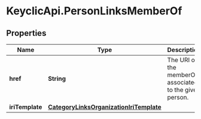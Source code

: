 # KeyclicApi.PersonLinksMemberOf

## Properties
Name | Type | Description | Notes
------------ | ------------- | ------------- | -------------
**href** | **String** | The URI of the memberOf associated to the given person. | [optional] 
**iriTemplate** | [**CategoryLinksOrganizationIriTemplate**](CategoryLinksOrganizationIriTemplate.md) |  | [optional] 


